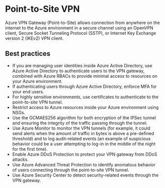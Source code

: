# Point-to-Site VPN

Azure VPN Gateway (Point-to-Site) allows connection from anywhere on the internet to the Azure environment in a secure channel using an OpenVPN client, Secure Socket Tunneling Protocol (SSTP), or Internet Key Exchange version 2 (IKEv2) VPN client.

## Best practices

* If you are managing user identities inside Azure Active Directory, use Azure Active Directory to authenticate users to the VPN gateway, combined with Azure RBACs to provide minimal access to resources on your Azure environment.
* If authenticating users through Azure Active Directory, enforce MFA for your end users.
* For highly sensitive environments, use certificates to authenticate to the point-to-site VPN tunnel.
* Restrict access to Azure resources inside your Azure environment using NSGs.
* Use the GCMAES256 algorithm for both encryption of the IPSec tunnel and ensuring the integrity of the traffic passing through the tunnel.
* Use Azure Monitor to monitor the VPN tunnels (for example, it could send alerts when the amount of traffic in bytes is above a pre-defined threshold) and to log audit-related events (an example of suspicious behavior could be a user attempting to log-in in the middle of the night for the first time).
* Enable Azure DDoS Protection to protect your VPN gateway from DDoS attacks.
* Use Azure Advanced Threat Protection to identify anomalous behavior of users connecting through the point-to-site VPN tunnel.
* Use Azure Security Center to detect security-related events through the VPN gateway.
